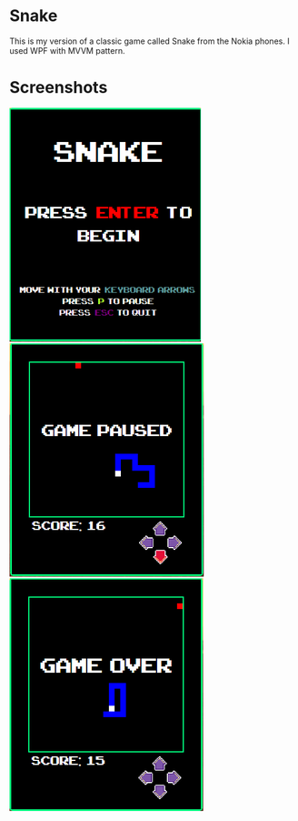 # Snake
This is my version of a classic game called Snake from the Nokia phones. I used WPF with MVVM pattern. 

# Screenshots
<img src="screenshots/github-snake-1.PNG">
<img src="screenshots/github-snake-2.PNG">
<img src="screenshots/github-snake-3.PNG">
